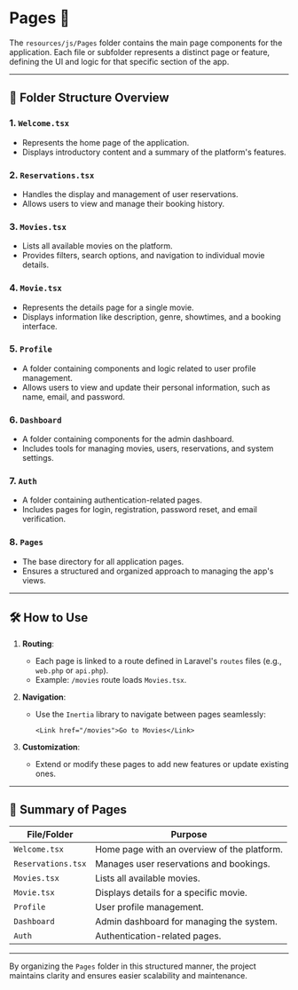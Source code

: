 # Pages 📂

The `resources/js/Pages` folder contains the main page components for the application. Each file or subfolder represents a distinct page or feature, defining the UI and logic for that specific section of the app.

---

## 📂 Folder Structure Overview

### 1. **`Welcome.tsx`**

-   Represents the home page of the application.
-   Displays introductory content and a summary of the platform's features.

### 2. **`Reservations.tsx`**

-   Handles the display and management of user reservations.
-   Allows users to view and manage their booking history.

### 3. **`Movies.tsx`**

-   Lists all available movies on the platform.
-   Provides filters, search options, and navigation to individual movie details.

### 4. **`Movie.tsx`**

-   Represents the details page for a single movie.
-   Displays information like description, genre, showtimes, and a booking interface.

### 5. **`Profile`**

-   A folder containing components and logic related to user profile management.
-   Allows users to view and update their personal information, such as name, email, and password.

### 6. **`Dashboard`**

-   A folder containing components for the admin dashboard.
-   Includes tools for managing movies, users, reservations, and system settings.

### 7. **`Auth`**

-   A folder containing authentication-related pages.
-   Includes pages for login, registration, password reset, and email verification.

### 8. **`Pages`**

-   The base directory for all application pages.
-   Ensures a structured and organized approach to managing the app's views.

---

## 🛠️ How to Use

1. **Routing**:

    - Each page is linked to a route defined in Laravel's `routes` files (e.g., `web.php` or `api.php`).
    - Example: `/movies` route loads `Movies.tsx`.

2. **Navigation**:

    - Use the `Inertia` library to navigate between pages seamlessly:
        ```tsx
        <Link href="/movies">Go to Movies</Link>
        ```

3. **Customization**:
    - Extend or modify these pages to add new features or update existing ones.

---

## 🌟 Summary of Pages

| **File/Folder**    | **Purpose**                                 |
| ------------------ | ------------------------------------------- |
| `Welcome.tsx`      | Home page with an overview of the platform. |
| `Reservations.tsx` | Manages user reservations and bookings.     |
| `Movies.tsx`       | Lists all available movies.                 |
| `Movie.tsx`        | Displays details for a specific movie.      |
| `Profile`          | User profile management.                    |
| `Dashboard`        | Admin dashboard for managing the system.    |
| `Auth`             | Authentication-related pages.               |

---

By organizing the `Pages` folder in this structured manner, the project maintains clarity and ensures easier scalability and maintenance.
